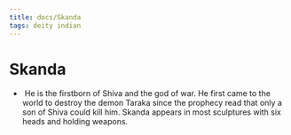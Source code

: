 ```yaml
---
title: docs/Skanda
tags: deity indian
---
```


# Skanda
-  He is the firstborn of Shiva and the god of war. He first came to the world to destroy the demon Taraka since the prophecy read that only a son of Shiva could kill him. Skanda appears in most sculptures with six heads and holding weapons.